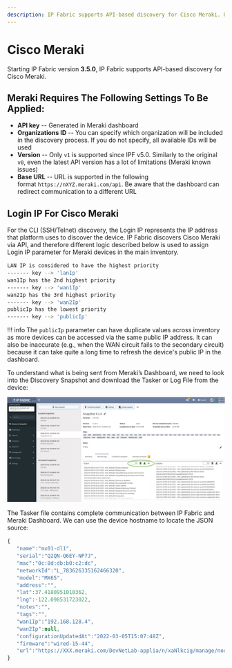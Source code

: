 ```yaml
---
description: IP Fabric supports API-based discovery for Cisco Meraki. On this section we go through the required settings that need to be applied.
---
```


# Cisco Meraki

Starting IP Fabric version **3.5.0**, IP Fabric supports API-based discovery for Cisco Meraki.

## Meraki Requires The Following Settings To Be Applied:

- **API key** -- Generated in Meraki dashboard
- **Organizations ID** -- You can specify which organization will be included in the discovery process. If you do not specify, all available IDs will be used
- **Version** -- Only `v1` is supported since IPF v5.0. Similarly to the original `v0`, even the latest API version has a lot of limitations (Meraki known issues)
- **Base URL** -- URL is supported in the following format `https://nXYZ.meraki.com/api`. Be aware that the dashboard can redirect communication to a different URL

## Login IP For Cisco Meraki

For the CLI (SSH/Telnet) discovery, the Login IP represents the IP address that platform uses to discover the device. IP Fabric discovers Cisco Meraki via API, and therefore different logic described below is used to assign Login IP parameter for Meraki devices in the main inventory.

``` bash
LAN IP is considered to have the highest priority
------- key --> 'lanIp'
wan1Ip has the 2nd highest priority
------- key --> 'wan1Ip'
wan2Ip has the 3rd highest priority
------- key --> 'wan2Ip'
publicIp has the lowest priority
------- key --> 'publicIp'
```

!!! info
    The `publicIp` parameter can have duplicate values across inventory as more devices can be accessed via the same public IP address. It can also be inaccurate (e.g., when the WAN circuit fails to the secondary circuit) because it can take quite a long time to refresh the device's public IP in the dashboard.

To understand what is being sent from Meraki’s Dashboard, we need to look into the Discovery Snapshot and download the Tasker or Log File from the device:

![discovery snapshot](discovery_snapshot.png)

The Tasker file contains complete communication between IP Fabric and Meraki Dashboard. We can use the device hostname to locate the JSON source:

``` js
{
   "name":"mx01-dl1",
   "serial":"Q2QN-Q6EY-NP7J",
   "mac":"0c:8d:db:b0:c2:dc",
   "networkId":"L_783626335162466320",
   "model":"MX65",
   "address":"",
   "lat":37.4180951010362,
   "lng":-122.098531723022,
   "notes":"",
   "tags":"",
   "wan1Ip":"192.168.128.4",
   "wan2Ip":null,
   "configurationUpdatedAt":"2022-03-05T15:07:48Z",
   "firmware":"wired-15-44",
   "url":"https://XXX.meraki.com/DevNetLab-applia/n/xaNlkcig/manage/nodes/new_list/456789654858"
}
```
